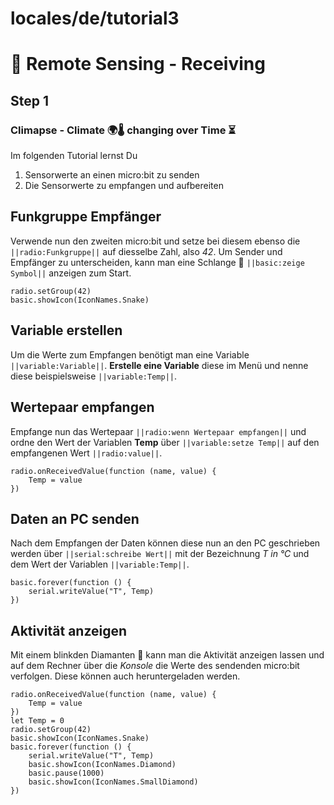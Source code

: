 # locales/de/tutorial3
# 📡 Remote Sensing - Receiving

## Step 1

### Climapse - Climate 🌍🌡️ changing over Time  ⏳️ 

Im folgenden Tutorial lernst Du
1. Sensorwerte an einen micro:bit zu senden
2. Die Sensorwerte zu empfangen und aufbereiten

## Funkgruppe Empfänger

Verwende nun den zweiten micro:bit und setze bei diesem ebenso die ``||radio:Funkgruppe||`` auf diesselbe Zahl, also *42*.
Um Sender und Empfänger zu unterscheiden, kann man eine Schlange 🐍 ``||basic:zeige Symbol||`` anzeigen zum Start.

```blocks
radio.setGroup(42)
basic.showIcon(IconNames.Snake)
```

## Variable erstellen

Um die Werte zum Empfangen benötigt man eine Variable ``||variable:Variable||``. **Erstelle eine Variable** diese
im Menü und nenne diese beispielsweise ``||variable:Temp||``.


## Wertepaar empfangen

Empfange nun das Wertepaar ``||radio:wenn Wertepaar empfangen||`` und ordne den Wert der Variablen **Temp** über ``||variable:setze Temp||``
auf den empfangenen Wert ``||radio:value||``.

```blocks
radio.onReceivedValue(function (name, value) {
    Temp = value
})
```

## Daten an PC senden

Nach dem Empfangen der Daten können diese nun an den PC geschrieben werden über ``||serial:schreibe Wert||`` 
mit der Bezeichnung *T in °C* und dem Wert der Variablen ``||variable:Temp||``.

```blocks
basic.forever(function () {
    serial.writeValue("T", Temp)
})
```

## Aktivität anzeigen

Mit einem blinkden Diamanten 💎 kann man die Aktivität anzeigen lassen und auf dem Rechner über die *Konsole* die 
Werte des sendenden micro:bit verfolgen.
Diese können auch heruntergeladen werden. 

```blocks
radio.onReceivedValue(function (name, value) {
    Temp = value
})
let Temp = 0
radio.setGroup(42)
basic.showIcon(IconNames.Snake)
basic.forever(function () {
    serial.writeValue("T", Temp)
    basic.showIcon(IconNames.Diamond)
    basic.pause(1000)
    basic.showIcon(IconNames.SmallDiamond)
})

```

